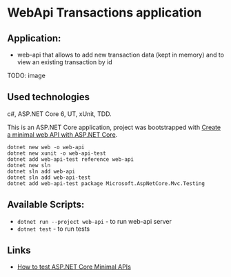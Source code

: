 # WebApi Transactions application

## Application:
- web-api that allows to add new transaction data (kept in memory) and to view an existing transaction by id

TODO: image

## Used technologies
c#, ASP.NET Core 6, UT, xUnit, TDD.

This is an ASP.NET Core application, project was bootstrapped with [Create a minimal web API with ASP.NET Core](https://docs.microsoft.com/en-us/aspnet/core/tutorials/min-web-api?view=aspnetcore-6.0&tabs=visual-studio).

```
dotnet new web -o web-api
dotnet new xunit -o web-api-test
dotnet add web-api-test reference web-api
dotnet new sln
dotnet sln add web-api
dotnet sln add web-api-test
dotnet add web-api-test package Microsoft.AspNetCore.Mvc.Testing
```

## Available Scripts:

- `dotnet run --project web-api` - to run web-api server
- `dotnet test` - to run tests

## Links
- [How to test ASP.NET Core Minimal APIs](https://www.twilio.com/blog/test-aspnetcore-minimal-apis)
